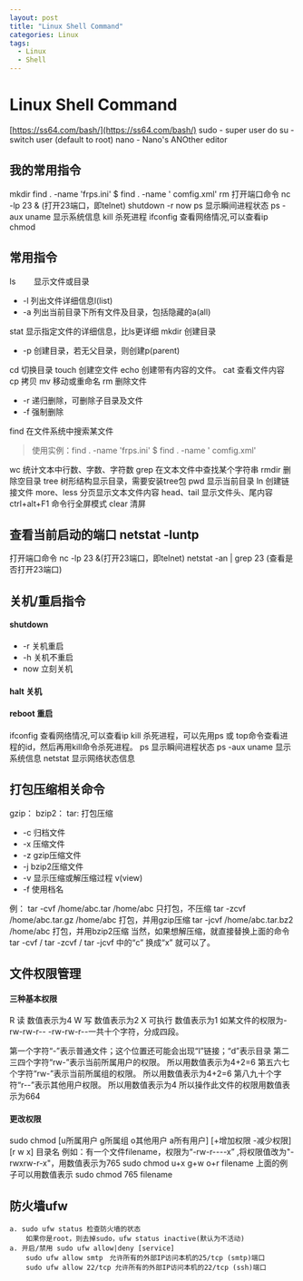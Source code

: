 ```yaml
---
layout: post
title: "Linux Shell Command"
categories: Linux
tags: 
  - Linux
  - Shell
---
```

# Linux Shell Command
[https://ss64.com/bash/](https://ss64.com/bash/)
sudo - super user do
su - switch user (default to root)
nano - Nano's ANOther editor
## 我的常用指令
mkdir
find . -name 'frps.ini'    $ find . -name ' comfig.xml' 
rm 
打开端口命令 nc -lp 23 & (打开23端口，即telnet)
shutdown -r now
ps 显示瞬间进程状态 ps -aux
uname 显示系统信息
kill 杀死进程
ifconfig  查看网络情况,可以查看ip
chmod 

## 常用指令
ls　　        显示文件或目录
- -l           列出文件详细信息l(list)
- -a          列出当前目录下所有文件及目录，包括隐藏的a(all)

stat              显示指定文件的详细信息，比ls更详细
mkdir         创建目录
- -p           创建目录，若无父目录，则创建p(parent)

cd               切换目录
touch          创建空文件
echo            创建带有内容的文件。
cat              查看文件内容
cp                拷贝
mv               移动或重命名
rm               删除文件
+ -r 递归删除，可删除子目录及文件
+ -f 强制删除

find 在文件系统中搜索某文件
> 使用实例：find . -name 'frps.ini'    $ find . -name ' comfig.xml'  

wc                统计文本中行数、字数、字符数
grep             在文本文件中查找某个字符串
rmdir           删除空目录
tree             树形结构显示目录，需要安装tree包
pwd              显示当前目录
ln                  创建链接文件
more、less  分页显示文本文件内容
head、tail    显示文件头、尾内容
ctrl+alt+F1  命令行全屏模式
clear              清屏
## 查看当前启动的端口 netstat -luntp
打开端口命令 nc -lp 23 &(打开23端口，即telnet)
netstat -an | grep 23 (查看是否打开23端口)

##  关机/重启指令
#### shutdown
 - -r             关机重启
 - -h             关机不重启
 -  now          立刻关机
#### halt               关机
#### reboot          重启

ifconfig  查看网络情况,可以查看ip
kill 杀死进程，可以先用ps 或 top命令查看进程的id，然后再用kill命令杀死进程。
ps 显示瞬间进程状态 ps -aux
uname 显示系统信息
netstat          显示网络状态信息

## 打包压缩相关命令
gzip：
bzip2：
tar:                打包压缩
- -c 归档文件
- -x 压缩文件
- -z gzip压缩文件
- -j bzip2压缩文件
- -v 显示压缩或解压缩过程 v(view)
- -f 使用档名

例：
tar -cvf /home/abc.tar /home/abc              只打包，不压缩
tar -zcvf /home/abc.tar.gz /home/abc        打包，并用gzip压缩
tar -jcvf /home/abc.tar.bz2 /home/abc      打包，并用bzip2压缩
当然，如果想解压缩，就直接替换上面的命令  tar -cvf  / tar -zcvf  / tar -jcvf 中的“c” 换成“x” 就可以了。

## 文件权限管理
#### 三种基本权限
R           读         数值表示为4
W          写         数值表示为2
X           可执行  数值表示为1
如某文件的权限为-rw-rw-r--
-rw-rw-r--一共十个字符，分成四段。

第一个字符“-”表示普通文件；这个位置还可能会出现“l”链接；“d”表示目录
第二三四个字符“rw-”表示当前所属用户的权限。   所以用数值表示为4+2=6
第五六七个字符“rw-”表示当前所属组的权限。      所以用数值表示为4+2=6
第八九十个字符“r--”表示其他用户权限。              所以用数值表示为4
所以操作此文件的权限用数值表示为664 
#### 更改权限
sudo chmod [u所属用户  g所属组  o其他用户  a所有用户]  [+增加权限  -减少权限]  [r  w  x]   目录名 
例如：有一个文件filename，权限为“-rw-r----x” ,将权限值改为"-rwxrw-r-x"，用数值表示为765
sudo chmod u+x g+w o+r  filename
上面的例子可以用数值表示
sudo chmod 765 filename

## 防火墙ufw
    a. sudo ufw status 检查防火墙的状态
        如果你是root，则去掉sudo，ufw status inactive(默认为不活动)
    a. 开启/禁用 sudo ufw allow|deny [service]
        sudo ufw allow smtp　允许所有的外部IP访问本机的25/tcp (smtp)端口
        sudo ufw allow 22/tcp 允许所有的外部IP访问本机的22/tcp (ssh)端口